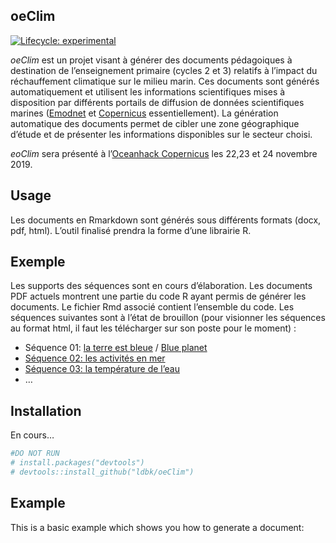 
<!-- README.md is generated from README.Rmd. Please edit that file -->

## oeClim

<!-- badges: start -->

[![Lifecycle:
experimental](https://img.shields.io/badge/lifecycle-experimental-orange.svg)](https://www.tidyverse.org/lifecycle/#experimental)
<!-- badges: end -->

*oeClim* est un projet visant à générer des documents pédagoiques à
destination de l’enseignement primaire (cycles 2 et 3) relatifs à
l’impact du réchauffement climatique sur le milieu marin. Ces
documents sont générés automatiquement et utilisent les informations
scientifiques mises à disposition par différents portails de diffusion
de données scientifiques marines ([Emodnet](http://www.emodnet.eu) et
[Copernicus](http://www.copernicus.eu) essentiellement). La génération
automatique des documents permet de cibler une zone géographique d’étude
et de présenter les informations disponibles sur le secteur choisi.

*eoClim* sera présenté à l’[Oceanhack
Copernicus](http://garage48.org/events/copernicus-oceanhack) les 22,23
et 24 novembre 2019.

## Usage

Les documents en Rmarkdown sont générés sous différents formats (docx,
pdf, html). L’outil finalisé prendra la forme d’une librairie R.

## Exemple

Les supports des séquences sont en cours d’élaboration. Les documents
PDF actuels montrent une partie du code R ayant permis de générer les
documents. Le fichier Rmd associé contient l’ensemble du code. Les
séquences suivantes sont à l’état de brouillon (pour visionner les
séquences au format html, il faut les télécharger sur son poste pour le
moment) :

  - Séquence 01: [la terre est
    bleue](/code/01_la_terre_est_bleue_fr.pdf) / [Blue
    planet](/code/01_blue_planet_eng.pdf)
  - [Séquence 02: les activités en
    mer](/code/02_les_activités_en_mer.pdf)
  - [Séquence 03: la température de
    l’eau](/code/03_la_température_de_l_eau.pdf)
  - …

## Installation

En cours…

``` r
#DO NOT RUN
# install.packages("devtools")
# devtools::install_github("ldbk/oeClim")
```

## Example

This is a basic example which shows you how to generate a document:
